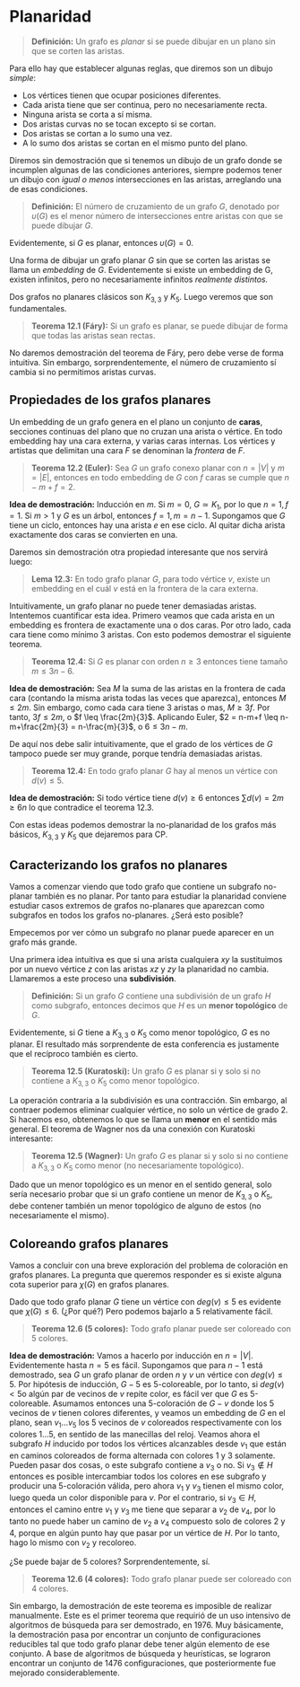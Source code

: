 # Planaridad

> **Definición:** Un grafo es *planar* si se puede dibujar en un plano sin que se corten las aristas. 

Para ello hay que establecer algunas reglas, que diremos son un dibujo *simple*:
- Los vértices tienen que ocupar posiciones diferentes.
- Cada arista tiene que ser continua, pero no necesariamente recta.
- Ninguna arista se corta a sí misma.
- Dos aristas curvas no se tocan excepto si se cortan.
- Dos aristas se cortan a lo sumo una vez.
- A lo sumo dos aristas se cortan en el mismo punto del plano.

Diremos sin demostración que si tenemos un dibujo de un grafo donde se incumplen algunas de las condiciones anteriores, siempre podemos tener un dibujo con *igual o menos* intersecciones en las aristas, arreglando una de esas condiciones.

> **Definición:** El número de cruzamiento de un grafo $G$, denotado por $\upsilon(G)$ es el menor número de intersecciones entre aristas con que se puede dibujar $G$.

Evidentemente, si $G$ es planar, entonces $\upsilon(G)=0$.

Una forma de dibujar un grafo planar $G$ sin que se corten las aristas se llama un *embedding* de $G$. Evidentemente si existe un embedding de G, existen infinitos, pero no necesariamente infinitos *realmente distintos.*

Dos grafos no planares clásicos son $K_{3,3}$ y $K_{5}$. Luego veremos que son fundamentales.

> **Teorema 12.1 (Fáry):** Si un grafo es planar, se puede dibujar de forma que todas las aristas sean rectas.

No daremos demostración del teorema de Fáry, pero debe verse de forma intuitiva. Sin embargo, sorprendentemente, el número de cruzamiento sí cambia si no permitimos aristas curvas.
## Propiedades de los grafos planares

Un embedding de un grafo genera en el plano un conjunto de **caras**, secciones continuas del plano que no cruzan una arista o vértice. En todo embedding hay una cara externa, y varias caras internas. Los vértices y artistas que delimitan una cara $F$ se denominan la *frontera* de $F$.

> **Teorema 12.2 (Euler):** Sea $G$ un grafo conexo planar con $n=|V|$ y $m=|E|$, entonces en todo embedding de $G$ con $f$ caras se cumple que $n-m+f=2$.

**Idea de demostración:** Inducción en $m$. Si $m=0$, $G \simeq K_1$, por lo que $n=1,f=1$. Si $m>1$ y $G$ es un árbol, entonces $f=1, m=n-1$. Supongamos que $G$ tiene un ciclo, entonces hay una arista $e$ en ese ciclo. Al quitar dicha arista exactamente dos caras se convierten en una. 

Daremos sin demostración otra propiedad interesante que nos servirá luego:

> **Lema 12.3:** En todo grafo planar $G$, para todo vértice $v$, existe un embedding en el cuál $v$ está en la frontera de la cara externa.

Intuitivamente, un grafo planar no puede tener demasiadas aristas. Intentemos cuantificar esta idea. Primero veamos que cada arista en un embedding es frontera de exactamente una o dos caras. Por otro lado, cada cara tiene como mínimo 3 aristas. Con esto podemos demostrar el siguiente teorema.

> **Teorema 12.4:** Si $G$ es planar con orden $n≥3$ entonces tiene tamaño $m \leq 3n-6$.

**Idea de demostración:** Sea $M$ la suma de las aristas en la frontera de cada cara (contando la misma arista todas las veces que aparezca), entonces $M \leq 2m$. Sin embargo, como cada cara tiene 3 aristas o mas, $M \geq 3f$. Por tanto, $3f \leq 2m$, o $f \leq \frac{2m}{3}$. Aplicando Euler, $2 = n-m+f \leq n-m+\frac{2m}{3} = n-\frac{m}{3}$, o $6 \leq 3n-m$.

De aquí nos debe salir intuitivamente, que el grado de los vértices de $G$ tampoco puede ser muy grande, porque tendría demasiadas aristas.

> **Teorema 12.4:** En todo grafo planar $G$ hay al menos un vértice con $d(v) \leq 5$.

**Idea de demostración:** Si todo vértice tiene $d(v) \geq 6$ entonces $\sum d(v) = 2m \geq 6n$ lo que contradice el teorema 12.3.

Con estas ideas podemos demostrar la no-planaridad de los grafos más básicos, $K_{3,3}$ y $K_{5}$ que dejaremos para CP.

## Caracterizando los grafos no planares

Vamos a comenzar viendo que todo grafo que contiene un subgrafo no-planar también es no planar. Por tanto para estudiar la planaridad conviene estudiar casos extremos de grafos no-planares que aparezcan como subgrafos en todos los grafos no-planares. ¿Será esto posible?

Empecemos por ver cómo un subgrafo no planar puede aparecer en un grafo más grande.

Una primera idea intuitiva es que si una arista cualquiera $xy$ la sustituimos por un nuevo vértice $z$ con las aristas $xz$ y $zy$ la planaridad no cambia. Llamaremos a este proceso una **subdivisión**.

> **Definición:** Si un grafo $G$ contiene una subdivisión de un grafo $H$ como subgrafo, entonces decimos que $H$ es un **menor topológico** de $G$.

Evidentemente, si $G$ tiene a $K_{3,3}$ o $K_{5}$ como menor topológico, $G$ es no planar. El resultado más sorprendente de esta conferencia es justamente que el recíproco también es cierto.

> **Teorema 12.5 (Kuratoski):** Un grafo $G$ es planar si y solo si no contiene a $K_{3,3}$ o $K_{5}$ como menor topológico.

La operación contraria a la subdivisión es una contracción. Sin embargo, al contraer podemos eliminar cualquier vértice, no solo un vértice de grado 2. Si hacemos eso, obtenemos lo que se llama un **menor** en el sentido más general. El teorema de Wagner nos da una conexión con Kuratoski interesante:

> **Teorema 12.5 (Wagner):** Un grafo $G$ es planar si y solo si no contiene a $K_{3,3}$ o $K_{5}$ como menor (no necesariamente topológico).

Dado que un menor topológico es un menor en el sentido general, solo sería necesario probar que si un grafo contiene un menor de $K_{3,3}$ o $K_{5}$, debe contener también un menor topológico de alguno de estos (no necesariamente el mismo).

## Coloreando grafos planares

Vamos a concluir con una breve exploración del problema de coloración en grafos planares. La pregunta que queremos responder es si existe alguna cota superior para $\chi(G)$ en grafos planares.

Dado que todo grafo planar $G$ tiene un vértice con $deg(v) \leq 5$ es evidente que $\chi(G) \leq 6$. (¿Por qué?) Pero podemos bajarlo a 5 relativamente fácil.

> **Teorema 12.6 (5 colores):** Todo grafo planar puede ser coloreado con 5 colores.

**Idea de demostración:** Vamos a hacerlo por inducción en $n=|V|$. Evidentemente hasta $n=5$ es fácil. Supongamos que para $n-1$ está demostrado, sea $G$ un grafo planar de orden $n$ y $v$ un vértice con $deg(v) \leq 5$. 
Por hipótesis de inducción, $G-5$ es 5-coloreable, por lo tanto, si $deg(v)<5$o algún par de vecinos de $v$ repite color, es fácil ver que $G$ es 5-coloreable. Asumamos entonces una 5-coloración de $G-v$ donde los 5 vecinos de $v$ tienen colores diferentes, y veamos un embedding de $G$ en el plano, sean $v_{1} \dots v_{5}$ los 5 vecinos de $v$ coloreados respectivamente con los colores $1 \dots 5$, en sentido de las manecillas del reloj.
Veamos ahora el subgrafo $H$ inducido por todos los vértices alcanzables desde $v_1$ que están en caminos coloreados de forma alternada con colores $1$ y $3$ solamente. Pueden pasar dos cosas, o este subgrafo contiene a $v_{3}$ o no. Si $v_{3} \not\in H$ entonces es posible intercambiar todos los colores en ese subgrafo y producir una 5-coloración válida, pero ahora $v_{1}$ y $v_{3}$ tienen el mismo color, luego queda un color disponible para $v$.
Por el contrario, si $v_{3} \in H$, entonces el camino entre $v_{1}$ y $v_{3}$ me tiene que separar a $v_{2}$ de $v_{4}$, por lo tanto no puede haber un camino de $v_{2}$ a $v_{4}$ compuesto solo de colores $2$ y $4$, porque en algún punto hay que pasar por un vértice de $H$. Por lo tanto, hago lo mismo con $v_{2}$ y recoloreo.

¿Se puede bajar de 5 colores? Sorprendentemente, sí.

> **Teorema 12.6 (4 colores):** Todo grafo planar puede ser coloreado con 4 colores.

Sin embargo, la demostración de este teorema es imposible de realizar manualmente. Este es el primer teorema que requirió de un uso intensivo de algoritmos de búsqueda para ser demostrado, en 1976. Muy básicamente, la demostración pasa por encontrar un conjunto de configuraciones reducibles tal que todo grafo planar debe tener algún elemento de ese conjunto. A base de algoritmos de búsqueda y heurísticas, se lograron encontrar un conjunto de 1476 configuraciones, que posteriormente fue mejorado considerablemente.